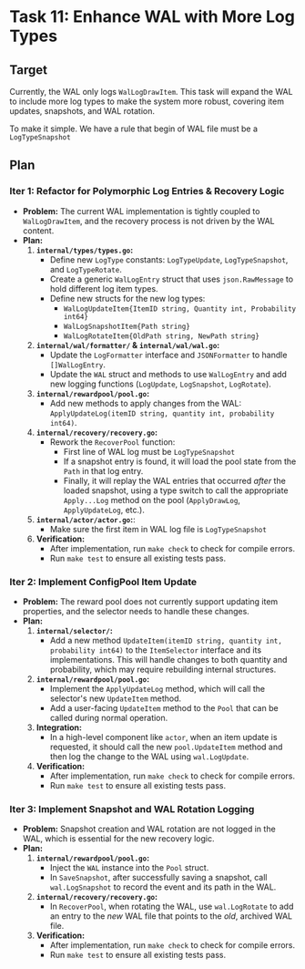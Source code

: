 # Task 11: Enhance WAL with More Log Types

## Target
Currently, the WAL only logs `WalLogDrawItem`. This task will expand the WAL to include more log types to make the system more robust, covering item updates, snapshots, and WAL rotation.

To make it simple. We have a rule that begin of WAL file must be a `LogTypeSnapshot`

## Plan

### Iter 1: Refactor for Polymorphic Log Entries & Recovery Logic
- **Problem:** The current WAL implementation is tightly coupled to `WalLogDrawItem`, and the recovery process is not driven by the WAL content.
- **Plan:**
    1. **`internal/types/types.go`:**
        - Define new `LogType` constants: `LogTypeUpdate`, `LogTypeSnapshot`, and `LogTypeRotate`.
        - Create a generic `WalLogEntry` struct that uses `json.RawMessage` to hold different log item types.
        - Define new structs for the new log types:
            - `WalLogUpdateItem{ItemID string, Quantity int, Probability int64}`
            - `WalLogSnapshotItem{Path string}`
            - `WalLogRotateItem{OldPath string, NewPath string}`
    2. **`internal/wal/formatter/` & `internal/wal/wal.go`:**
        - Update the `LogFormatter` interface and `JSONFormatter` to handle `[]WalLogEntry`.
        - Update the `WAL` struct and methods to use `WalLogEntry` and add new logging functions (`LogUpdate`, `LogSnapshot`, `LogRotate`).
    3. **`internal/rewardpool/pool.go`:**
        - Add new methods to apply changes from the WAL: `ApplyUpdateLog(itemID string, quantity int, probability int64)`.
    4. **`internal/recovery/recovery.go`:**
        - Rework the `RecoverPool` function:
            - First line of WAL log must be `LogTypeSnapshot`
            - If a snapshot entry is found, it will load the pool state from the `Path` in that log entry.
            - Finally, it will replay the WAL entries that occurred *after* the loaded snapshot, using a type switch to call the appropriate `Apply...Log` method on the pool (`ApplyDrawLog`, `ApplyUpdateLog`, etc.).
    5. **`internal/actor/actor.go`:**:  
        - Make sure the first item in WAL log file is `LogTypeSnapshot`
    6. **Verification:**
        - After implementation, run `make check` to check for compile errors.
        - Run `make test` to ensure all existing tests pass.

### Iter 2: Implement ConfigPool Item Update
- **Problem:** The reward pool does not currently support updating item properties, and the selector needs to handle these changes.
- **Plan:**
    1. **`internal/selector/`:**
        - Add a new method `UpdateItem(itemID string, quantity int, probability int64)` to the `ItemSelector` interface and its implementations. This will handle changes to both quantity and probability, which may require rebuilding internal structures.
    2. **`internal/rewardpool/pool.go`:**
        - Implement the `ApplyUpdateLog` method, which will call the selector's new `UpdateItem` method.
        - Add a user-facing `UpdateItem` method to the `Pool` that can be called during normal operation.
    3. **Integration:**
        - In a high-level component like `actor`, when an item update is requested, it should call the new `pool.UpdateItem` method and then log the change to the WAL using `wal.LogUpdate`.
    4. **Verification:**
        - After implementation, run `make check` to check for compile errors.
        - Run `make test` to ensure all existing tests pass.

### Iter 3: Implement Snapshot and WAL Rotation Logging
- **Problem:** Snapshot creation and WAL rotation are not logged in the WAL, which is essential for the new recovery logic.
- **Plan:**
    1. **`internal/rewardpool/pool.go`:**
        - Inject the `WAL` instance into the `Pool` struct.
        - In `SaveSnapshot`, after successfully saving a snapshot, call `wal.LogSnapshot` to record the event and its path in the WAL.
    2. **`internal/recovery/recovery.go`:**
        - In `RecoverPool`, when rotating the WAL, use `wal.LogRotate` to add an entry to the *new* WAL file that points to the *old*, archived WAL file.
    3. **Verification:**
        - After implementation, run `make check` to check for compile errors.
        - Run `make test` to ensure all existing tests pass.
